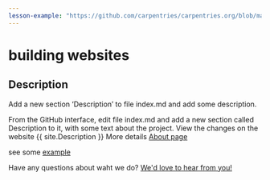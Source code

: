 ```yaml
---
lesson-example: "https://github.com/carpentries/carpentries.org/blob/main/images/TheCarpentries-opengraph.png"
---
```


# building websites

## Description
Add a new section ‘Description’ to file index.md and add some description.

From the GitHub interface, edit file index.md and add a new section called Description to it, with some text about the project.
View the changes on the website {{ site.Description }}
More details [About page](about)

see some [example]({{page.lesson-example}})

Have any questions about waht we do? [We'd love to hear from you!](mailto:{{site.Email}})

